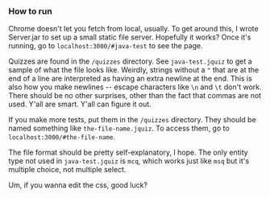 ### How to run
Chrome doesn't let you fetch from local, usually. To get around this, I 
wrote Server.jar to set up a small static file server. Hopefully it works?
Once it's running, go to `localhost:3000/#java-test` to see the page. 

Quizzes are found in the `/quizzes` directory. See `java-test.jquiz` to 
get a sample of what the file looks like. Weirdly, strings without a `"` that
are at the end of a line are interpreted as having an extra newline at the end.
This is also how you make newlines -- escape characters like `\n` and `\t` don't 
work. There should be no other surprises, other than the fact that commas are not 
used. Y'all are smart. Y'all can figure it out.

If you make more tests, put them in the `/quizzes` directory. They should
be named something like `the-file-name.jquiz`. To access them, go to 
`localhost:3000/#the-file-name`.

The file format should be pretty self-explanatory, I hope. The only
entity type not used in `java-test.jquiz` is `mcq`, which works just
like `msq` but it's multiple choice, not multiple select.

Um, if you wanna edit the css, good luck?